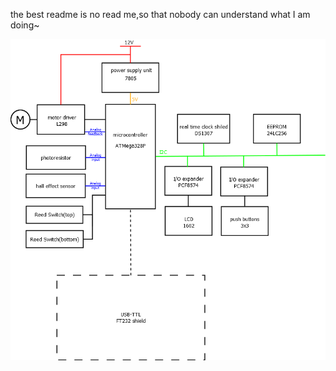 the best readme is no read me,so that nobody can understand what I am doing~

![block diagram](https://raw.githubusercontent.com/XKangs/fg/master/block%20diagram.png)

